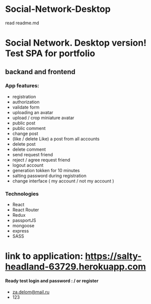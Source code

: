 # Social-Network-Desktop
 read readme.md
# Social Network. Desktop version! Test SPA for portfolio
## backand and frontend 
### App features:
- registration 
- authorization 
- validate form 
- uploading an avatar
- upload / crop miniature avatar 
- public post 
- public comment
- change post
- (like / delete Like) a post from all accounts
- delete post
- delete comment 
- send request friend
- reject / agree request friend
- logout account
- generation tokken for 10 minutes
- salting password during registration 
- change interface ( my account / not my account )

### Technologies
- React
- React Router
- Redux 
- passportJS 
- mongoose
- express
- SASS

# link to application:  https://salty-headland-63729.herokuapp.com
#### Ready test login and password : / or register
- za.delom@mail.ru
- 123


